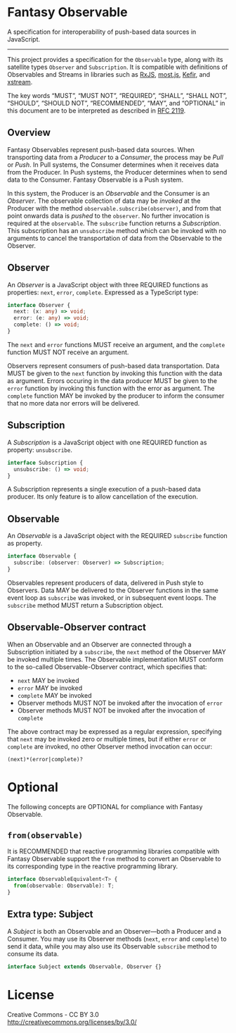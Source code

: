 # Fantasy Observable

A specification for interoperability of push-based data sources in JavaScript.

- - -

This project provides a specification for the `Observable` type, along with its satellite types `Observer` and `Subscription`. It is compatible with definitions of Observables and Streams in libraries such as [RxJS](http://reactivex.io/rxjs), [most.js](https://github.com/cujojs/most), [Kefir](http://rpominov.github.io/kefir), and [xstream](https://github.com/staltz/xstream).

The key words “MUST”, “MUST NOT”, “REQUIRED”, “SHALL”, “SHALL NOT”, “SHOULD”, “SHOULD NOT”, “RECOMMENDED”, “MAY”, and “OPTIONAL” in this document are to be interpreted as described in [RFC 2119](https://tools.ietf.org/html/rfc2119).

## Overview

Fantasy Observables represent push-based data sources. When transporting data from a *Producer* to a *Consumer*, the process may be *Pull* or *Push*. In Pull systems, the Consumer determines when it receives data from the Producer. In Push systems, the Producer determines when to send data to the Consumer. Fantasy Observable is a Push system.

In this system, the Producer is an *Observable* and the Consumer is an *Observer*. The observable collection of data may be *invoked* at the Producer with the method `observable.subscribe(observer)`, and from that point onwards data is *pushed* to the `observer`. No further invocation is required at the `observable`. The `subscribe` function returns a *Subscription*. This subscription has an `unsubscribe` method which can be invoked with no arguments to cancel the transportation of data from the Observable to the Observer.

## Observer

An *Observer* is a JavaScript object with three REQUIRED functions as properties: `next`, `error`, `complete`. Expressed as a TypeScript type:

```typescript
interface Observer {
  next: (x: any) => void;
  error: (e: any) => void;
  complete: () => void;
}
```

The `next` and `error` functions MUST receive an argument, and the `complete` function MUST NOT receive an argument.

Observers represent consumers of push-based data transportation. Data MUST be given to the `next` function by invoking this function with the data as argument. Errors occuring in the data producer MUST be given to the `error` function by invoking this function with the error as argument. The `complete` function MAY be invoked by the producer to inform the consumer that no more data nor errors will be delivered.

## Subscription

A *Subscription* is a JavaScript object with one REQUIRED function as property: `unsubscribe`.

```typescript
interface Subscription {
  unsubscribe: () => void;
}
```

A Subscription represents a single execution of a push-based data producer. Its only feature is to allow cancellation of the execution.

## Observable

An *Observable* is a JavaScript object with the REQUIRED `subscribe` function as property.

```typescript
interface Observable {
  subscribe: (observer: Observer) => Subscription;
}
```

Observables represent producers of data, delivered in Push style to Observers. Data MAY be delivered to the Observer functions in the same event loop as `subscribe` was invoked, or in subsequent event loops. The `subscribe` method MUST return a Subscription object.

## Observable-Observer contract

When an Observable and an Observer are connected through a Subscription initiated by a `subscribe`, the `next` method of the Observer MAY be invoked multiple times. The Observable implementation MUST conform to the so-called Observable-Observer contract, which specifies that:

- `next` MAY be invoked
- `error` MAY be invoked
- `complete` MAY be invoked
- Observer methods MUST NOT be invoked after the invocation of `error`
- Observer methods MUST NOT be invoked after the invocation of `complete`

The above contract may be expressed as a regular expression, specifying that `next` may be invoked zero or multiple times, but if either `error` or `complete` are invoked, no other Observer method invocation can occur:

```
(next)*(error|complete)?
```

# Optional

The following concepts are OPTIONAL for compliance with Fantasy Observable.

## `from(observable)`

It is RECOMMENDED that reactive programming libraries compatible with Fantasy Observable support the `from` method to convert an Observable to its corresponding type in the reactive programming library.

```typescript
interface ObservableEquivalent<T> {
  from(observable: Observable): T;
}
```

## Extra type: Subject

A *Subject* is both an Observable and an Observer—both a Producer and a Consumer. You may use its Observer methods (`next`, `error` and `complete`) to send it data, while you may also use its Observable `subscribe` method to consume its data.

```typescript
interface Subject extends Observable, Observer {}
```

# License

Creative Commons - CC BY 3.0 http://creativecommons.org/licenses/by/3.0/
